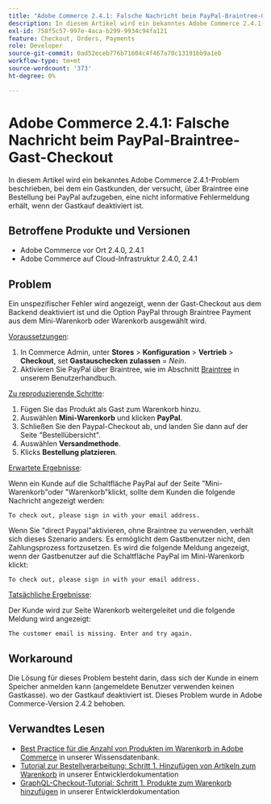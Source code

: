 ```yaml
---
title: "Adobe Commerce 2.4.1: Falsche Nachricht beim PayPal-Braintree-Gast-Checkout"
description: In diesem Artikel wird ein bekanntes Adobe Commerce 2.4.1-Problem beschrieben, bei dem ein Gastkunden, der versucht, über Braintree eine Bestellung bei PayPal aufzugeben, eine nicht informative Fehlermeldung erhält, wenn der Gastkauf deaktiviert ist.
exl-id: 758f5c57-997e-4aca-b299-9934c94fa121
feature: Checkout, Orders, Payments
role: Developer
source-git-commit: 0ad52eceb776b71604c4f467a70c13191bb9a1eb
workflow-type: tm+mt
source-wordcount: '373'
ht-degree: 0%

---
```


# Adobe Commerce 2.4.1: Falsche Nachricht beim PayPal-Braintree-Gast-Checkout

In diesem Artikel wird ein bekanntes Adobe Commerce 2.4.1-Problem beschrieben, bei dem ein Gastkunden, der versucht, über Braintree eine Bestellung bei PayPal aufzugeben, eine nicht informative Fehlermeldung erhält, wenn der Gastkauf deaktiviert ist.

## Betroffene Produkte und Versionen

* Adobe Commerce vor Ort 2.4.0, 2.4.1
* Adobe Commerce auf Cloud-Infrastruktur 2.4.0, 2.4.1

## Problem

Ein unspezifischer Fehler wird angezeigt, wenn der Gast-Checkout aus dem Backend deaktiviert ist und die Option PayPal through Braintree Payment aus dem Mini-Warenkorb oder Warenkorb ausgewählt wird.

<u>Voraussetzungen</u>:

1. In Commerce Admin, unter **Stores** > **Konfiguration** > **Vertrieb** > **Checkout**, set **Gastauschecken zulassen** = *Nein*.
1. Aktivieren Sie PayPal über Braintree, wie im Abschnitt [Braintree](https://docs.magento.com/user-guide/payment/braintree.html?) in unserem Benutzerhandbuch.

<u>Zu reproduzierende Schritte</u>:

1. Fügen Sie das Produkt als Gast zum Warenkorb hinzu.
1. Auswählen **Mini-Warenkorb** und klicken **PayPal**.
1. Schließen Sie den Paypal-Checkout ab, und landen Sie dann auf der Seite &quot;Bestellübersicht&quot;.
1. Auswählen **Versandmethode**.
1. Klicks **Bestellung platzieren**.

<u>Erwartete Ergebnisse</u>:

Wenn ein Kunde auf die Schaltfläche PayPal auf der Seite &quot;Mini-Warenkorb&quot;oder &quot;Warenkorb&quot;klickt, sollte dem Kunden die folgende Nachricht angezeigt werden:

<pre><code class="language-bash">To check out, please sign in with your email address.</code></pre>

Wenn Sie &quot;direct Paypal&quot;aktivieren, ohne Braintree zu verwenden, verhält sich dieses Szenario anders. Es ermöglicht dem Gastbenutzer nicht, den Zahlungsprozess fortzusetzen. Es wird die folgende Meldung angezeigt, wenn der Gastbenutzer auf die Schaltfläche PayPal im Mini-Warenkorb klickt:

<pre><code class="language-bash">To check out, please sign in with your email address.</code></pre>

<u>Tatsächliche Ergebnisse</u>:

Der Kunde wird zur Seite Warenkorb weitergeleitet und die folgende Meldung wird angezeigt:

<pre><code class="language-bash">The customer email is missing. Enter and try again.</code></pre>

## Workaround

Die Lösung für dieses Problem besteht darin, dass sich der Kunde in einem Speicher anmelden kann (angemeldete Benutzer verwenden keinen Gastkasse). wo der Gastkauf deaktiviert ist. Dieses Problem wurde in Adobe Commerce-Version 2.4.2 behoben.

## Verwandtes Lesen

* [Best Practice für die Anzahl von Produkten im Warenkorb in Adobe Commerce](https://support.magento.com/hc/en-us/articles/360048550332) in unserer Wissensdatenbank.
* [Tutorial zur Bestellverarbeitung: Schritt 1. Hinzufügen von Artikeln zum Warenkorb](https://devdocs.magento.com/guides/v2.4/rest/tutorials/orders/order-add-items.html) in unserer Entwicklerdokumentation
* [GraphQL-Checkout-Tutorial: Schritt 1. Produkte zum Warenkorb hinzufügen](https://devdocs.magento.com/guides/v2.4/graphql/tutorials/checkout/checkout-add-product-to-cart.html) in unserer Entwicklerdokumentation
